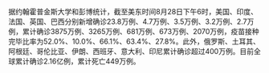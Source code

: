 据约翰霍普金斯大学和彭博统计，截至美东时间8月28日下午6时，美国、印度、法国、英国、巴西分别新增确诊23.8万例、4.7万例、3.5万例、3.2万例、2.7万例，累计确诊3875万例、3265万例、681万例、673万例、2070万例，疫苗接种完毕比率为52.0%、10.0%、66.1%、63.4%、27.8%。此外，俄罗斯、土耳其、阿根廷、哥伦比亚、伊朗、西班牙、意大利、印尼累计确诊超过400万例。目前全球累计确诊2.16亿例，累计死亡449万例。